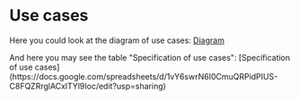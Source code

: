 # Use cases
Here you could look at the diagram of use cases:
[Diagram](https://viewer.diagrams.net/?tags=%7B%7D&highlight=0000FF&edit=_blank&layers=1&nav=1&title=DiagramOfUseCases.drawio.png#R7V1fd5u4Ev80eYwPkpCAx7RN23tO927Pze7t3kdsk5gWW16M22Q%2F%2FZUAYSTkWBDAYJOe0wQZy0Yz85s%2FmhndoPfr50%2Bxv139RpdBdAOt5fMN%2BnADoe0SxH7xkZdsBHjAykae4nCZjx0GHsJ%2FgnxQjO7DZbCTbkwojZJwKw8u6GYTLBJpzI9j%2Bku%2B7ZFG8qdu%2FaegMvCw8KPq6LdwmayyURdbh%2FHPQfi0Ep8MrPyVtS9uzgd2K39Jf5WG0P0Neh9TmmR%2FrZ%2FfBxFfPbEu2fs%2BHnm1%2BGJxsEk0b6Dz73w9oBX5c0aU9IY%2Fd0GcvS39qzzPnw%2F3%2F8kGsmvxMfN%2F7m5%2F%2FPu7%2FbBcf%2F%2B2nN%2FtXr7d3YLi6xdfa5e8iCVjD7rlf%2B7X0d0ioexz3v0M4iRki%2FqFf5evdBcmId2wW%2BY0Sei6dMNdFD7xFxK6ZaN0n0ThJnhf0NZig35%2By4I9N3%2BId6tkzZ8PsD93SUx%2FFIRi3%2FHdI90kOVdBzK%2FDKHpPI5o9PXp8DMhiUbyz9MrS8eYW%2F7zqOudLxr9z8FwaylfkU0DXQRK%2FsFvyV28dJ2eCXAwIya9%2FHXgKoHxsVeIn6OWDfs7HT8XkB1KzP3I6iMuc%2BHrO0ZI0J%2FtPP9oHZT4o0TWm%2B80yWOZk%2BLUKk%2BBh6y%2F4q7%2BY9MuUUNcZ8385PUrj2Y9u%2FUn609L625YjrT9C1eW3Hbu6%2FsBBbm0C6ETv0z7YJarsGYga6knUSqTTSh2n20d%2FHUZ8BT8H0c%2BAT2Ikcq0IEMESAQHGGgpqBAiBngRIfM5rEhRslndcJ7GrDd0E8rLL4nV0vYPnMPmL3zTD%2BdX%2FpKsPz%2FkM6cVL6eJrEIfs0VPmS8c2bBn%2BKl%2BUZuKXh6nSKzFXleJHKbyj%2B3gRnGJvptL9%2BClIXlvdfMJgKanrKsOU%2BAFr2EGMxUHkJ%2BFPWcnrWCT%2FhK803CQSoMh44ihclj14%2Fq6yFlcngkCZCSkzZUtTmSll2eK5dVxsyLZCFstsS6KE03nrbyT%2BJX%2FvubGS8ubtLpXwO3YDBNvnw4vsryf%2B%2B4GjC7T2WzEd%2B3rZjNnrVeGIImbUBQaq5ZhoVCwDVQm5i0Cv7OcutnFbyh4RNHMUuIJeBa4Kykv6xqoPV4aEdmrhE90Gmz9W4aYRRpU1AH%2Fb0t%2Bt0neBFEyWH0P%2B3WUQAhII1YagAhZrgGKkqMgoeExe0aCZohRMFmdEq6jTQs%2BuaBz%2BwxbCL4xTxtHh5ukPPk2xfg%2F56ltHOe8khkLSNogKTrZm3AKSOPkW2RVO7hBooYyOtt0QZ4X8CZRVxewIyh7mETfSx8dd0A0Su1UBdRjDJkxgbpwPFWFlcJTovB8drB0Dwgpiqty8DpfL6BgmN0SDmCZ%2BLlK3sC3QBVjmFK8KuERnHnYFt1BjDl46NVujJcQzz%2FOYVeW6xCbERbIydfDMsizkAgsThxDsnJnU6PpIbbfl2J2gNcRkWLTGg7SiLtEeKjuoMw9D2Ul1TliI6ZXq8b7BxnIu18Zi31nWnY2dWeBySjFRdjwH2wCqXhCwZ8BhQm55tkUc6DiDM8KELd2lO8zIyqgKrT%2FYb86b1%2BYf27bEFZpIXs%2BuMdS5xh0R%2FSOj2pzSH1dHdcU%2BB%2BT8ZNc4XAPQ5e2FZQenz3ObBNSwSZqrbNtUZdve%2BFW2B7yZcHmbxKBnCFnFD5DVtqvuQb5BTzNh8l9Kd2z5O3adaHJvkNJ93FJnbMWWXhING8JXhUO3qzM4odcGeIuLI2DWXOyF63cVljppaqmfEHnEedEr%2FQzOUEea%2BFpXNtsnSp%2FYVNdmsdlyzBy65NwWG9JtVh7H9MZ77CqeV0HbGDDPv13%2FBig1RFKRTTOYzXkl28puHNBAyj6%2F7fa7O480oeVWUO4LfeKfzVHMX3Nc2sx32%2Bz16wI5hOWAMwJn36kXNsWEcjVQrpLX%2BQiP5HWSOcGv5hWexEWRh3wSF8mwcZE03U2%2FtZV9eWzoIraGi12FaT9RTtj0vxWz%2BKzDHZ9%2F%2F%2B2%2BfH%2BWOT7BpwyfGJzfSBxmotNxx79OOGyw3n1%2FRqlpthMaX1iPO%2BWw7Ha70rdx3hLkIwr2i%2Fj7kHx6XciuDVS%2FWy45t1Gega9H93eU%2Flj78Y%2Bd9OarwnKg7MuR80O53dXG3HE1%2F43GPwqtnv3%2FkOyXL5Pqr6Y5y4jiWu4Mnn1Tz663qTc5T0N1noTsD8V5Agq7e2phkXmWjBLEd9UofsfOk92Vmn3gCY%2FsMdLV%2FjsreMtQ9jvloaYy4m5jmhfJMd7i9%2B8CP17waHsS%2BOurA1NHtjtdu6p7Ub9AirsqDDque7VG2KRsU2XryMaZp2GQnjUthpOmvQhNKyR9KJrWttsKUyLvvGFKrAtTTiIyQhEZmDEKlUi%2Bh5uKiFph5xlWxrUmIv27%2BF9jyngs0BkZ121UgCIEdEarwq2uNxM6EXOmcbKiT3TjR%2FeHUQUmD%2Fd8oWngmtPie5AkLzlG%2BnvGFxKl9KgHXsU8YzTWbzac2h0wRuzm6IdNM2SN4c8Y12p0TrlbrrnzyGeq1TmFWKXvONLWKQouBGCJA0eHCx5xkN9StxwAxPqKfQeR9VJutkJgFRaQuqlQv9mKjgO%2B7udRuFtVe1eZcAG8OC5gPOAubR0XuHCOWuuZ5FSqt7Rdk87Zc4foqjG7jWTNgwV7lvy17YExr8t0AK6j8Mb5LQfSVU7I%2FTLk5N8WZuNVkfrWU12Nagl235QeZobHVLhVNo93zKpMlMhGD6aqUAkjyvqo9C4BQGy913bnT840itotMszarUnA26nMNBdm0wTaIQuzhZsKM0LqTO01TOhPmJ2ujPT75y2zeLgtnm0up2G%2BYht57l%2BdVV4N6Nl21WXr2VhzzrAHgt8WUSv1nSmg3QzptV1nmrTi6XMTRAjo6YpZQzTuKVkWKOjoKcEnU5wl6kS2WWpsawA5TGtnBFZLQ3usX2vHWLxElHVU1o6SywYgsRtaO9ibQZuwGSxoY7caffTcmedhhDwLewg6qDVTqC05FvSb0tfPYfwgxfRB3tnjVG69Qs6pEmlclUjmdpNxgfyQkF31YxGyZ03BPWvyKX4IEpuHYm4sbKAhwXk9s2wQjsvQkrfeslV5Uv4EE42tDlvNbwQWVLjfVKxsdW%2FGUIzaEhFPZ%2FFMIjJCERlYtc0FicgZWhZNItKFiAwsTf6CRAROInIhIjJpkY5ERNcHbBKREYqIY5qfMolITREZZrBN3%2F72knJG6mxrNhcwz7TtzwgTwGwPq6Iza7qXCeWcEc9lJDm0%2BbWgkUwOK4HE6yqx9z3d7MJlEGeHGkGLPrL%2F7rbbiEkIH2JPYz2m7QnSrG8mDTdXnveNvYIzD1UB7gxritGJJe6UNluANXPrn6hsyCjVvGBGzZj%2B5Jtl2ZZZkc2vEOjUmVy5RVVe9Hyo95O48E0Xh64hEah4PaPfrpLUrl%2FmZUhOXSufNuT%2BQ7BgYn%2BT76XmwnxtolxNFoPn3zH1%2Bt9zAYfT5yc%2Fpz0%2FRwjvQPycW4gUfGt%2BdgJw1anUereuz%2By26u27DCyx4FXBGJqXoytjKeWHWopbR4B9Qlq1KaLNBRJYpl36R%2BgY3SLszY73QwUINk02U1Pri5LnASUgFKSVD5YNN4toz8yXCz1Zti3zRnFTihPAz3VyLLDO1NZ%2FygQT2ExQv9gs4Op0gpg1wgSxE9hsw4YhrNOg785c7xDSGl4iMAD9i%2Fqb3Zhual7q4EiLzU5aDCebJuX3VPRC1FBx04xM5cQ3TzWluvZhQFdR3X%2Bt015e1n4bUX%2FJI7o%2F%2FeT6igGRJeOmrqVsz9EdALpq9pZVSMxDenVUVjKpB9AXFoB6Qbypen9c1fvEVHUWED8iqxa4Mmp6asdYU%2F2KxMML%2BMXKrtcotl5BgUjDkuXLlEk9QnV3VLKxfzrKPhzK8bUAOk37cKgtcls8D709QYVVQb34WCH3ztqJFlZbMHnnjhfCrvqmfMncojSRJa0pvi6TudK7EDpnP7UIwHpdUiY9eyrY27js97RZC0e4kQZE5W4RRbVhU20IXq%2FlLcRpUOpx8kn7lcs3yBcwrSIZjnwVflKRRm8prdqM%2FUZLfhBmbM6skSfwAqTzIltqAeennZqv0pBRDuxE7vljf0jjhgwAZ69ro3sAhy8XIj8iEL8FSjGU0%2FxUHanfiQPl5yquh2QhIV2J4YTRLXelwpo0pN4xWped0EpgIfyhOanxKumu6mZsDUA36wJKQ9TNl6Jn%2B92Xq6Gb7RHqZiWAQayG6WUOkZLLsJwGg%2BEAY%2Fuo%2FxbKUzpZLdkrLMex5ZO5FpIsVbXjvMVEv6GgpQ0Dy5ELGUAwsWeGkcLWBElQqXXL579h8CsrD97xzakdE4rdtZk8BSKLyJXlFrxTtnpsT1sYzFwmlR3aM31EsHtC0OEiqHEd07AQtMi4KzCzadTA89SZej6Lt6BB6%2Fj4O2PzXXAow1%2BwNwXps6c9F7LBa%2FQTsQNlmttO1a4%2B1kvhNWZ9I14O%2FYQ1BRNPIOIIXMwGzXTaPWGtyJc67T%2FaprXdw%2FEfsacE4pgj2NiyZfrutfAun9sItwe2S2d31W8jP0Dz63UeoGljZW8YYfNDmdQ%2BUC1CvCYj4uITBtvS2uqRQQxfKiTtN1sQ61zbbj2cSVvX0dbNNbNxrWIh0yNSzGrUAABiz0hTzUzUQ8HaTEbrURXjevGKKV3tUkuo8PgaAwCvpRKqQoMe4iFjPMy4oGFHVa88luIvkquLNxf1PAV7oPPn8QvDcDi9StfBes4blWbv2Mb0e7C4ujDbLSJoppwoSBxQZRcEtJE2y%2BuMYaakjHMXWHaZMCkCqac1%2FRhrLIlS46ziqnHveCIlucty6kDXdKN4YIqfdNa4Og78JMgBPgn89dXheaHCBZOAan4d6lv36%2BKnE5TXyK%2BTmmmeqnvv12WrAeRjzHxX2kpVulWYN8e1XGlvRMkocsRhT%2BNCcmEqliWZkVcwMY2TFX2iGz%2B6P4wqony45wtNJYHz7fcgSV5yOfb3CZWx4NBaGkq9pQ1tnHpRV%2BOcFj2EncIcY%2FhoLqLAuN2i6f6lsVgdURzsMqZccx%2BYkWna1W90GfA7%2Fg8%3D)
<p>And here you may see the table "Specification of use cases":
[Specification of use cases](https://docs.google.com/spreadsheets/d/1vY6swrN6I0CmuQRPidPIUS-C8FQZRrglACxlTYl9Ioc/edit?usp=sharing)

